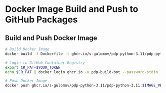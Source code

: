 # Docker Image Build and Push to GitHub Packages

## Build and Push Docker Image

```bash
# Build Docker Image
docker build -f Dockerfile -t ghcr.io/s-gulomov/pdp-python-3.11/pdp-python-3.11:$IMAGE_VERSION .

# Login to GitHub Container Registry
export CR_PAT=$YOUR_TOKEN
echo $CR_PAT | docker login ghcr.io -u pdp-build-bot --password-stdin

# Push Docker Image
docker push ghcr.io/s-gulomov/pdp-python-3.11/pdp-python-3.11:$IMAGE_VERSION
